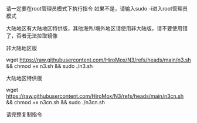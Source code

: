 请一定要在root管理员模式下执行指令
如果不是，请输入sudo -i进入root管理员模式

大陆地区有大陆地区特供版，其他海外/境外地区请使用非大陆版，请不要使用错了，否者无法拉取镜像

非大陆地区版

wget https://raw.githubusercontent.com/HiroMox/N3/refs/heads/main/n3.sh && chmod +x n3.sh && sudo ./n3.sh


大陆地区特供版

wget https://raw.githubusercontent.com/HiroMox/N3/refs/heads/main/n3cn.sh && chmod +x n3cn.sh && sudo ./n3cn.sh

请完整复制指令
